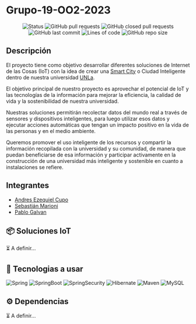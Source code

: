 # Grupo-19-OO2-2023
<div align="center">
    <img src="https://img.shields.io/badge/STATUS-EN%20DESAROLLO-green" alt="Status">
    <img src="https://img.shields.io/github/issues-pr/GalvanPablo/Grupo-19-OO2-2023" alt="GitHub pull requests">
    <img src="https://img.shields.io/github/issues-pr-closed/GalvanPablo/Grupo-19-OO2-2023" alt="GitHub closed pull requests">
    <img src="https://img.shields.io/github/last-commit/GalvanPablo/Grupo-19-OO2-2023" alt="GitHub last commit">
    <img src="https://img.shields.io/tokei/lines/github/GalvanPablo/Grupo-19-OO2-2023" alt="Lines of code">
    <img src="https://img.shields.io/github/repo-size/GalvanPablo/Grupo-19-OO2-2023" alt="GitHub repo size">
</div>

## Descripción
El proyecto tiene como objetivo desarrollar diferentes soluciones de Internet de las Cosas (IoT) con la idea de crear una [Smart City](https://panelesach.com/blog/smart-cities-o-ciudades-inteligentes-que-son/) o Ciudad Inteligente dentro de nuestra universidad [UNLa](http://www.unla.edu.ar/).

El objetivo principal de nuestro proyecto es aprovechar el potencial de IoT y las tecnologías de la información para mejorar la eficiencia, la calidad de vida y la sostenibilidad de nuestra universidad.

Nuestras soluciones permitirán recolectar datos del mundo real a través de sensores y dispositivos inteligentes, para luego utilizar esos datos y ejecutar acciones automáticas que tengan un impacto positivo en la vida de las personas y en el medio ambiente.

Queremos promover el uso inteligente de los recursos y compartir la información recopilada con la universidad y su comunidad, de manera que puedan beneficiarse de esa información y participar activamente en la construcción de una universidad más inteligente y sostenible en cuanto a instalaciones se refiere.

## Integrantes

* [Andres Ezequiel Cupo](https://github.com/Suhiang98)
* [Sebastián Marioni ](https://github.com/sebastianmarioni)
* [Pablo Galvan](https://github.com/GalvanPablo)

## :package: Soluciones IoT
:hourglass_flowing_sand: A definir...
<!--
- `Funcionalidad 1`: descripción de la funcionalidad
- `Funcionalidad 2`: descripción de la funcionalidad
- `Funcionalidad 3`: descripción de la funcionalidad
-->

## :wrench: Tecnologias a usar <!-- CAMBIAR A "Tecnologias usadas" -->
![Spring](https://img.shields.io/badge/Spring-6DB33F?style=for-the-badge&logo=spring&logoColor=white)
![SpringBoot](https://img.shields.io/badge/Spring_Boot-F2F4F9?style=for-the-badge&logo=spring-boot)
![SpringSecurity](https://img.shields.io/badge/Spring_Security-6DB33F?style=for-the-badge&logo=Spring-Security&logoColor=white)
![Hibernate](https://img.shields.io/badge/Hibernate-59666C?style=for-the-badge&logo=Hibernate&logoColor=white)
![Maven](https://img.shields.io/badge/apache_maven-C71A36?style=for-the-badge&logo=apachemaven&logoColor=white)
![MySQL](https://img.shields.io/badge/MySQL-005C84?style=for-the-badge&logo=mysql&logoColor=white)

## :gear: Dependencias
:hourglass_flowing_sand: A definir...